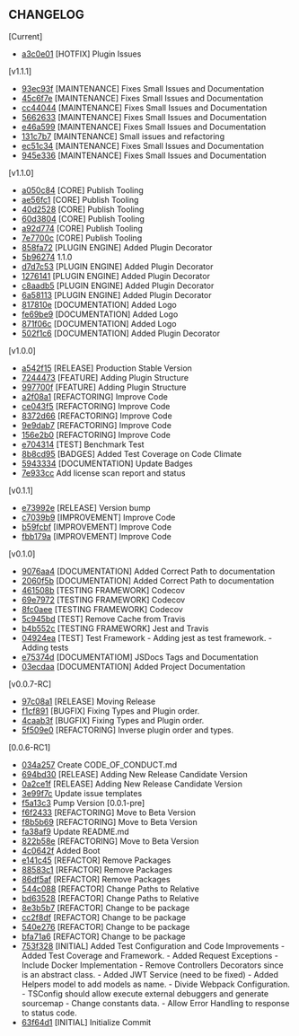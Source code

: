 CHANGELOG
----------------------

[Current]
 * [a3c0e01](https://github.com/Zero-OneiT/expresive-tea/commit/a3c0e01d4a8f7f09a516340b3d36ed116d02c619) [HOTFIX] Plugin Issues

[v1.1.1]
 * [93ec93f](https://github.com/Zero-OneiT/expresive-tea/commit/93ec93fb875022fc502023b969f1b5aaed3a77ca) [MAINTENANCE] Fixes Small Issues and Documentation
 * [45c6f7e](https://github.com/Zero-OneiT/expresive-tea/commit/45c6f7eaaf392daffecaf3fa1443ae5bc1d9ea3c) [MAINTENANCE] Fixes Small Issues and Documentation
 * [cc44044](https://github.com/Zero-OneiT/expresive-tea/commit/cc44044b85dd5f9b2bf9b6e5f3bb1ecba498aedd) [MAINTENANCE] Fixes Small Issues and Documentation
 * [5662633](https://github.com/Zero-OneiT/expresive-tea/commit/56626336b84b3030897c5ece4b9debe1b8f13cbb) [MAINTENANCE] Fixes Small Issues and Documentation
 * [e46a599](https://github.com/Zero-OneiT/expresive-tea/commit/e46a5993702048a9f0e8bf4af2644837bc93a75c) [MAINTENANCE] Fixes Small Issues and Documentation
 * [131c7b7](https://github.com/Zero-OneiT/expresive-tea/commit/131c7b7f61dab81964283657ce0b0934754c5f23) [MAINTENANCE] Small issues and refactoring
 * [ec51c34](https://github.com/Zero-OneiT/expresive-tea/commit/ec51c340c999e0a18349e0e1a5f78667fa05e4f2) [MAINTENANCE] Fixes Small Issues and Documentation
 * [945e336](https://github.com/Zero-OneiT/expresive-tea/commit/945e336013c2155f42cd0301d784ad021f26e75a) [MAINTENANCE] Fixes Small Issues and Documentation

[v1.1.0]
 * [a050c84](https://github.com/Zero-OneiT/expresive-tea/commit/a050c84379e8a07bd8b5f3d309c7499b72fd323f) [CORE] Publish Tooling
 * [ae56fc1](https://github.com/Zero-OneiT/expresive-tea/commit/ae56fc1a62849f89c4526f53338ad4fa5dc84a31) [CORE] Publish Tooling
 * [40d2528](https://github.com/Zero-OneiT/expresive-tea/commit/40d25282d458e1105f808b71f5756474145e6bad) [CORE] Publish Tooling
 * [60d3804](https://github.com/Zero-OneiT/expresive-tea/commit/60d38048225bea4df47bb2534d9e33db55eed82c) [CORE] Publish Tooling
 * [a92d774](https://github.com/Zero-OneiT/expresive-tea/commit/a92d7741dfb147d3f71f1d53b30dc031bbc9b4ac) [CORE] Publish Tooling
 * [7e7700c](https://github.com/Zero-OneiT/expresive-tea/commit/7e7700cb68bf977a751d94cda8963609064e1fa9) [CORE] Publish Tooling
 * [858fa72](https://github.com/Zero-OneiT/expresive-tea/commit/858fa7249641361a8ce7057f21bd82a56bca3aae) [PLUGIN ENGINE] Added Plugin Decorator
 * [5b96274](https://github.com/Zero-OneiT/expresive-tea/commit/5b96274fb09811f6ec858e6484134d862c3e8b34) 1.1.0
 * [d7d7c53](https://github.com/Zero-OneiT/expresive-tea/commit/d7d7c53b61b24f3f44fa86c4b3ddd763cebc3dae) [PLUGIN ENGINE] Added Plugin Decorator
 * [1276141](https://github.com/Zero-OneiT/expresive-tea/commit/1276141d27cfc452d098c419c4a0c12cc864274f) [PLUGIN ENGINE] Added Plugin Decorator
 * [c8aadb5](https://github.com/Zero-OneiT/expresive-tea/commit/c8aadb528ef7fe145e59f4a3fdae2c3a6b6412d6) [PLUGIN ENGINE] Added Plugin Decorator
 * [6a58113](https://github.com/Zero-OneiT/expresive-tea/commit/6a58113f29f4ede135bf5ee8075cdfe3308caa51) [PLUGIN ENGINE] Added Plugin Decorator
 * [817810e](https://github.com/Zero-OneiT/expresive-tea/commit/817810e5fb1b982cb56fc6cd58bd8f99871a92e5) [DOCUMENTATION] Added Logo
 * [fe69be9](https://github.com/Zero-OneiT/expresive-tea/commit/fe69be9a6e9ba0d2047ccb6fc65841e13c559725) [DOCUMENTATION] Added Logo
 * [871f06c](https://github.com/Zero-OneiT/expresive-tea/commit/871f06cccd5337af4b08a6d6fdea8122e1aa4d62) [DOCUMENTATION] Added Logo
 * [502f1c6](https://github.com/Zero-OneiT/expresive-tea/commit/502f1c6b2d4ab4483b62bcb87faf31c9ab165fa5) [DOCUMENTATION] Added Plugin Decorator

[v1.0.0]
 * [a542f15](https://github.com/Zero-OneiT/expresive-tea/commit/a542f1540c286a165ccad72f3aa28a6d772b6f5b) [RELEASE] Production Stable Version
 * [7244473](https://github.com/Zero-OneiT/expresive-tea/commit/7244473e158e14b5a2f0217ed8aedcc69c0d310c) [FEATURE] Adding Plugin Structure
 * [997700f](https://github.com/Zero-OneiT/expresive-tea/commit/997700f8492c31d53e95f97d22f12e11351e949a) [FEATURE] Adding Plugin Structure
 * [a2f08a1](https://github.com/Zero-OneiT/expresive-tea/commit/a2f08a12489a4032096cfd9f0fa034b56918993d) [REFACTORING] Improve Code
 * [ce043f5](https://github.com/Zero-OneiT/expresive-tea/commit/ce043f53db0df0d7408e264bf63e1b519a1f2987) [REFACTORING] Improve Code
 * [8372d66](https://github.com/Zero-OneiT/expresive-tea/commit/8372d66455b571a8c514d1e51b162cc2112e3b30) [REFACTORING] Improve Code
 * [9e9dab7](https://github.com/Zero-OneiT/expresive-tea/commit/9e9dab7874181c6866a5ad451fc5d37aad34e3ba) [REFACTORING] Improve Code
 * [156e2b0](https://github.com/Zero-OneiT/expresive-tea/commit/156e2b024d65a5e553f41a9e41cf0e9d3e07578a) [REFACTORING] Improve Code
 * [e704314](https://github.com/Zero-OneiT/expresive-tea/commit/e704314f62cb8504a4bdd9445d2f3cb5925b9d4f) [TEST] Benchmark Test
 * [8b8cd95](https://github.com/Zero-OneiT/expresive-tea/commit/8b8cd959f089376f6867721c01eb86993c1ef362) [BADGES] Added Test Coverage on Code Climate
 * [5943334](https://github.com/Zero-OneiT/expresive-tea/commit/59433346f19fd44fa003d5a118d671573b639d79) [DOCUMENTATION] Update Badges
 * [7e933cc](https://github.com/Zero-OneiT/expresive-tea/commit/7e933cc91260dc2527b827fc6ec089e77af97f99) Add license scan report and status

[v0.1.1]
 * [e73992e](https://github.com/Zero-OneiT/expresive-tea/commit/e73992e27618e919c19d5d39e04c15e4fe821e0c) [RELEASE] Version bump
 * [c7039b9](https://github.com/Zero-OneiT/expresive-tea/commit/c7039b97bb72a5ef257527d74ffad7d84229d37a) [IMPROVEMENT] Improve Code
 * [b59fcbf](https://github.com/Zero-OneiT/expresive-tea/commit/b59fcbf0fddc1ee3eb911e6adcfb9d4eb0428d10) [IMPROVEMENT] Improve Code
 * [fbb179a](https://github.com/Zero-OneiT/expresive-tea/commit/fbb179ae1e90f3814edcb0fe6c055c822ae708dd) [IMPROVEMENT] Improve Code

[v0.1.0]
 * [9076aa4](https://github.com/Zero-OneiT/expresive-tea/commit/9076aa469fe93bd6c6c58faad16f3ae982da1682) [DOCUMENTATION] Added Correct Path to documentation
 * [2060f5b](https://github.com/Zero-OneiT/expresive-tea/commit/2060f5b9acae0cae6e072442d38e35528b9b3331) [DOCUMENTATION] Added Correct Path to documentation
 * [461508b](https://github.com/Zero-OneiT/expresive-tea/commit/461508b4f3a09d20f7fa953a554a7f417582f12e) [TESTING FRAMEWORK] Codecov
 * [69e7972](https://github.com/Zero-OneiT/expresive-tea/commit/69e7972b84c2fb3fd1763c4ff825be16403da31f) [TESTING FRAMEWORK] Codecov
 * [8fc0aee](https://github.com/Zero-OneiT/expresive-tea/commit/8fc0aee02f1b0d3cfca5238f70dc5177f44a5f5a) [TESTING FRAMEWORK] Codecov
 * [5c945bd](https://github.com/Zero-OneiT/expresive-tea/commit/5c945bd986ceb0daae7e49208e9e0012563f3cac) [TEST] Remove Cache from Travis
 * [b4b552c](https://github.com/Zero-OneiT/expresive-tea/commit/b4b552ce1a454570beaca10b067aaf2d4c38072a) [TESTING FRAMEWORK] Jest and Travis
 * [04924ea](https://github.com/Zero-OneiT/expresive-tea/commit/04924eafb9048cb3c6d3f5a7018b74fd843ca432) [TEST] Test Framework - Adding jest as test framework. - Adding tests
 * [e75374d](https://github.com/Zero-OneiT/expresive-tea/commit/e75374da6f9663d2b2cbe36ffecc29f7f798d97b) [DOCUMENTATIOM] JSDocs Tags and Documentation
 * [03ecdaa](https://github.com/Zero-OneiT/expresive-tea/commit/03ecdaaa9050b2fbea479bf62369d17f6eafb198) [DOCUMENTATION] Added Project Documentation

[v0.0.7-RC]
 * [97c08a1](https://github.com/Zero-OneiT/expresive-tea/commit/97c08a16cb5c0f0fd5f89132d8337f3958354bdb) [RELEASE] Moving Release
 * [f1cf891](https://github.com/Zero-OneiT/expresive-tea/commit/f1cf891a438cff86944063008d7e6258715037ce) [BUGFIX] Fixing Types and Plugin order.
 * [4caab3f](https://github.com/Zero-OneiT/expresive-tea/commit/4caab3ff98a669413263765dd40580822b959bdc) [BUGFIX] Fixing Types and Plugin order.
 * [5f509e0](https://github.com/Zero-OneiT/expresive-tea/commit/5f509e0947724077a5562c9c05625729081f0d08) [REFACTORING] Inverse plugin order and types.

[0.0.6-RC1]
 * [034a257](https://github.com/Zero-OneiT/expresive-tea/commit/034a2576003b6b8b24e0508dd4129b84867a0864) Create CODE_OF_CONDUCT.md
 * [694bd30](https://github.com/Zero-OneiT/expresive-tea/commit/694bd3020035c6fd86f8cb7a4d3a314955cdf927) [RELEASE] Adding New Release Candidate Version
 * [0a2ce1f](https://github.com/Zero-OneiT/expresive-tea/commit/0a2ce1f78d3156fa5813ce2d8ad811a629957223) [RELEASE] Adding New Release Candidate Version
 * [3e99f7c](https://github.com/Zero-OneiT/expresive-tea/commit/3e99f7c6ecff1d48e230a1314582a9f7c0421dae) Update issue templates
 * [f5a13c3](https://github.com/Zero-OneiT/expresive-tea/commit/f5a13c3173ec5240fd73c8765b54c8c2e271e786) Pump Version
[0.0.1-pre]
 * [f6f2433](https://github.com/Zero-OneiT/expresive-tea/commit/f6f2433903bbd276fb833727fd3fb58a537bfa21) [REFACTORING] Move to Beta Version
 * [f8b5b69](https://github.com/Zero-OneiT/expresive-tea/commit/f8b5b690a04d0d457d833532522b93ca27388a8e) [REFACTORING] Move to Beta Version
 * [fa38af9](https://github.com/Zero-OneiT/expresive-tea/commit/fa38af9340c8f56689c44f685e455f91bf2de91a) Update README.md
 * [822b58e](https://github.com/Zero-OneiT/expresive-tea/commit/822b58e50f4181d5bab2c38835f8813e9d5811d7) [REFACTORING] Move to Beta Version
 * [4c0642f](https://github.com/Zero-OneiT/expresive-tea/commit/4c0642f54153f85623c116e527494d9ee6f615f3) Added Boot
 * [e141c45](https://github.com/Zero-OneiT/expresive-tea/commit/e141c450858ad80d2dbb5eb4b51be89c9fa6b1c1) [REFACTOR] Remove Packages
 * [88583c1](https://github.com/Zero-OneiT/expresive-tea/commit/88583c1f0e0b1a09b94c7e5018c534dd62aae1cc) [REFACTOR] Remove Packages
 * [86df5af](https://github.com/Zero-OneiT/expresive-tea/commit/86df5af191d5b387b4225b1ed85d8e18a57dab03) [REFACTOR] Remove Packages
 * [544c088](https://github.com/Zero-OneiT/expresive-tea/commit/544c088e79a96d108104bafd5b7ba61910296a0a) [REFACTOR] Change Paths to Relative
 * [bd63528](https://github.com/Zero-OneiT/expresive-tea/commit/bd63528a105c8d5c4bf1630da225ff46a8dce051) [REFACTOR] Change Paths to Relative
 * [8e3b5b7](https://github.com/Zero-OneiT/expresive-tea/commit/8e3b5b7696a1e3b57aa884fc7a7e21a3f2928e20) [REFACTOR] Change to be package
 * [cc2f8df](https://github.com/Zero-OneiT/expresive-tea/commit/cc2f8df37610e815b4777fa4dde875514663f050) [REFACTOR] Change to be package
 * [540e276](https://github.com/Zero-OneiT/expresive-tea/commit/540e276b06a3aa5d6bc437547fcfcf02b8e7403a) [REFACTOR] Change to be package
 * [bfa71a6](https://github.com/Zero-OneiT/expresive-tea/commit/bfa71a6a421fdeee0b345a047189c0a6b8d4e4d3) [REFACTOR] Change to be package
 * [753f328](https://github.com/Zero-OneiT/expresive-tea/commit/753f328e617a8e9e8f7f4b297a4d7f4350785bda) [INITIAL] Added Test Configuration and Code Improvements - Added Test Coverage and Framework. - Added Request Exceptions - Include Docker Implementation - Remove Controllers Decorators since is an abstract class. - Added JWT Service (need to be fixed) - Added Helpers model to add models as name. - Divide Webpack Configuration. - TSConfig should allow execute external debuggers and generate sourcemap - Change constants data. - Allow Error Handling to response to status code.
 * [63f64d1](https://github.com/Zero-OneiT/expresive-tea/commit/63f64d11646451bd9b5d92d5a12ff625a9ab42c2) [INITIAL] Initialize Commit
